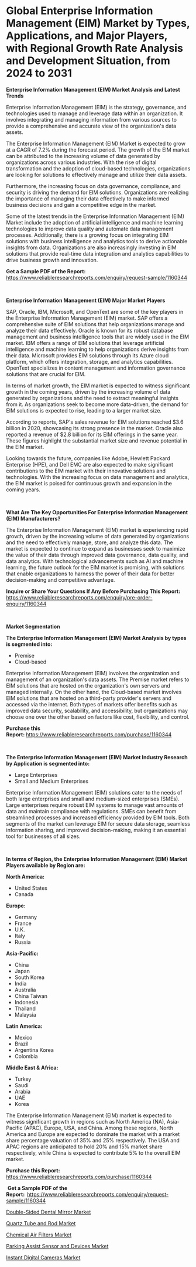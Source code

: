 <p><h1>Global Enterprise Information Management (EIM) Market by Types, Applications, and Major Players, with Regional Growth Rate Analysis and Development Situation, from 2024 to 2031</h1></p><p><strong>Enterprise Information Management (EIM) Market Analysis and Latest Trends</strong></p>
<p><p>Enterprise Information Management (EIM) is the strategy, governance, and technologies used to manage and leverage data within an organization. It involves integrating and managing information from various sources to provide a comprehensive and accurate view of the organization's data assets.</p><p>The Enterprise Information Management (EIM) Market is expected to grow at a CAGR of 7.2% during the forecast period. The growth of the EIM market can be attributed to the increasing volume of data generated by organizations across various industries. With the rise of digital transformation and the adoption of cloud-based technologies, organizations are looking for solutions to effectively manage and utilize their data assets.</p><p>Furthermore, the increasing focus on data governance, compliance, and security is driving the demand for EIM solutions. Organizations are realizing the importance of managing their data effectively to make informed business decisions and gain a competitive edge in the market.</p><p>Some of the latest trends in the Enterprise Information Management (EIM) Market include the adoption of artificial intelligence and machine learning technologies to improve data quality and automate data management processes. Additionally, there is a growing focus on integrating EIM solutions with business intelligence and analytics tools to derive actionable insights from data. Organizations are also increasingly investing in EIM solutions that provide real-time data integration and analytics capabilities to drive business growth and innovation.</p></p>
<p><strong>Get a Sample PDF of the Report:&nbsp;</strong> <a href="https://www.reliableresearchreports.com/enquiry/request-sample/1160344">https://www.reliableresearchreports.com/enquiry/request-sample/1160344</a></p>
<p>&nbsp;</p>
<p><strong>Enterprise Information Management (EIM) Major Market Players</strong></p>
<p><p>SAP, Oracle, IBM, Microsoft, and OpenText are some of the key players in the Enterprise Information Management (EIM) market. SAP offers a comprehensive suite of EIM solutions that help organizations manage and analyze their data effectively. Oracle is known for its robust database management and business intelligence tools that are widely used in the EIM market. IBM offers a range of EIM solutions that leverage artificial intelligence and machine learning to help organizations derive insights from their data. Microsoft provides EIM solutions through its Azure cloud platform, which offers integration, storage, and analytics capabilities. OpenText specializes in content management and information governance solutions that are crucial for EIM.</p><p>In terms of market growth, the EIM market is expected to witness significant growth in the coming years, driven by the increasing volume of data generated by organizations and the need to extract meaningful insights from it. As organizations seek to become more data-driven, the demand for EIM solutions is expected to rise, leading to a larger market size.</p><p>According to reports, SAP's sales revenue for EIM solutions reached $3.6 billion in 2020, showcasing its strong presence in the market. Oracle also reported a revenue of $2.8 billion for its EIM offerings in the same year. These figures highlight the substantial market size and revenue potential in the EIM market.</p><p>Looking towards the future, companies like Adobe, Hewlett Packard Enterprise (HPE), and Dell EMC are also expected to make significant contributions to the EIM market with their innovative solutions and technologies. With the increasing focus on data management and analytics, the EIM market is poised for continuous growth and expansion in the coming years.</p></p>
<p>&nbsp;</p>
<p><strong>What Are The Key Opportunities For Enterprise Information Management (EIM) Manufacturers?</strong></p>
<p><p>The Enterprise Information Management (EIM) market is experiencing rapid growth, driven by the increasing volume of data generated by organizations and the need to effectively manage, store, and analyze this data. The market is expected to continue to expand as businesses seek to maximize the value of their data through improved data governance, data quality, and data analytics. With technological advancements such as AI and machine learning, the future outlook for the EIM market is promising, with solutions that enable organizations to harness the power of their data for better decision-making and competitive advantage.</p></p>
<p><strong>Inquire or Share Your Questions If Any Before Purchasing This Report:</strong> <a href="https://www.reliableresearchreports.com/enquiry/pre-order-enquiry/1160344">https://www.reliableresearchreports.com/enquiry/pre-order-enquiry/1160344</a></p>
<p>&nbsp;</p>
<p><strong>Market Segmentation</strong></p>
<p><strong>The Enterprise Information Management (EIM) Market Analysis by types is segmented into:</strong></p>
<p><ul><li>Premise</li><li>Cloud-based</li></ul></p>
<p><p>Enterprise Information Management (EIM) involves the organization and management of an organization's data assets. The Premise market refers to EIM solutions that are hosted on the organization's own servers and managed internally. On the other hand, the Cloud-based market involves EIM solutions that are hosted on a third-party provider's servers and accessed via the internet. Both types of markets offer benefits such as improved data security, scalability, and accessibility, but organizations may choose one over the other based on factors like cost, flexibility, and control.</p></p>
<p><strong>Purchase this Report:&nbsp;</strong><a href="https://www.reliableresearchreports.com/purchase/1160344">https://www.reliableresearchreports.com/purchase/1160344</a></p>
<p>&nbsp;</p>
<p><strong>The Enterprise Information Management (EIM) Market Industry Research by Application is segmented into:</strong></p>
<p><ul><li>Large Enterprises</li><li>Small and Medium Enterprises</li></ul></p>
<p><p>Enterprise Information Management (EIM) solutions cater to the needs of both large enterprises and small and medium-sized enterprises (SMEs). Large enterprises require robust EIM systems to manage vast amounts of data and maintain compliance with regulations. SMEs can benefit from streamlined processes and increased efficiency provided by EIM tools. Both segments of the market can leverage EIM for secure data storage, seamless information sharing, and improved decision-making, making it an essential tool for businesses of all sizes.</p></p>
<p>&nbsp;</p>
<p><strong>In terms of Region, the Enterprise Information Management (EIM) Market Players available by Region are:</strong></p>
<p>
    <p> <strong> North America: </strong>
        <ul>
            <li>United States</li>
            <li>Canada</li>
        </ul>
        </p> 
    <p> <strong> Europe: </strong>
        <ul>
            <li>Germany</li>
            <li>France</li>
            <li>U.K.</li>
            <li>Italy</li>
            <li>Russia</li>
        </ul>
        </p> 
    <p> <strong> Asia-Pacific: </strong>
        <ul>
            <li>China</li>
            <li>Japan</li>
            <li>South Korea</li>
            <li>India</li>
            <li>Australia</li>
            <li>China Taiwan</li>
            <li>Indonesia</li>
            <li>Thailand</li>
            <li>Malaysia</li>
        </ul>
        </p> 
    <p> <strong> Latin America: </strong>
        <ul>
            <li>Mexico</li>
            <li>Brazil</li>
            <li>Argentina Korea</li>
            <li>Colombia</li>
        </ul>
        </p> 
    <p> <strong> Middle East & Africa: </strong>
        <ul>
            <li>Turkey</li>
            <li>Saudi</li>
            <li>Arabia</li>
            <li>UAE</li>
            <li>Korea</li>
        </ul>
    </p>
    </p>
<p><p>The Enterprise Information Management (EIM) market is expected to witness significant growth in regions such as North America (NA), Asia-Pacific (APAC), Europe, USA, and China. Among these regions, North America and Europe are expected to dominate the market with a market share percentage valuation of 35% and 25% respectively. The USA and APAC regions are anticipated to hold 20% and 15% market share respectively, while China is expected to contribute 5% to the overall EIM market.</p></p>
<p><strong>Purchase this Report: </strong><a href="https://www.reliableresearchreports.com/purchase/1160344">https://www.reliableresearchreports.com/purchase/1160344</a></p>
<p>&nbsp;<strong>Get a Sample PDF of the Report:&nbsp;&nbsp;</strong><a href="https://www.reliableresearchreports.com/enquiry/request-sample/1160344">https://www.reliableresearchreports.com/enquiry/request-sample/1160344</a></p>
<p><strong></strong></p>
<p><p><a href="https://github.com/rahu1501/Market-Research-Report-List-2/blob/main/double-sided-dental-mirror-market.md">Double-Sided Dental Mirror Market</a></p><p><a href="https://github.com/khayangel/Market-Research-Report-List-1/blob/main/quartz-tube-and-rod-market.md">Quartz Tube and Rod Market</a></p><p><a href="https://issuu.com/reportprime-2/docs/chemical-air-filters-market-size-2030.pptx">Chemical Air Filters Market</a></p><p><a href="https://issuu.com/reportprime-2/docs/parking-assist-sensor-and-devices-market-size-2030">Parking Assist Sensor and Devices Market</a></p><p><a href="https://medium.com/@aliciahaley1989/instant-digital-cameras-market-analysis-and-sze-forecasted-for-period-from-2024-to-2031-ee26659f099d">Instant Digital Cameras Market</a></p></p>